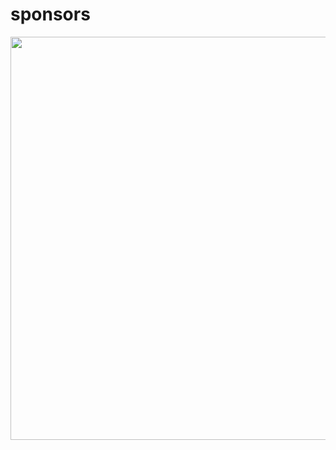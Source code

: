 # sponsors

<div style="text-align:center"><a href="https://read.cash/become-a-sponsor/Read.Cash"><img src="https://rcimg.net/images/sponsors/svg/Read.Cash.svg?3" width="645"></a></div>
